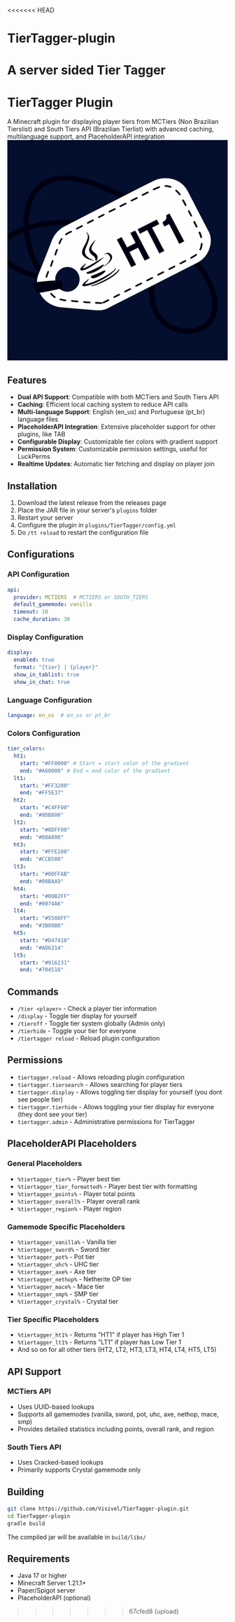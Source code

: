 <<<<<<< HEAD
# TierTagger-plugin
A server sided Tier Tagger
=======
# TierTagger Plugin

A Minecraft plugin for displaying player tiers from MCTiers (Non Brazilian Tierslist) and South Tiers API (Brazilian Tierlist) with advanced caching, multilanguage support, and PlaceholderAPI integration
![logo](/images/tiertaggerplugin.png)

## Features

- **Dual API Support**: Compatible with both MCTiers and South Tiers API
- **Caching**: Efficient local caching system to reduce API calls
- **Multi-language Support**: English (en_us) and Portuguese (pt_br) language files
- **PlaceholderAPI Integration**: Extensive placeholder support for other plugins, like TAB
- **Configurable Display**: Customizable tier colors with gradient support
- **Permission System**: Customizable permission settings, useful for LuckPerms
- **Realtime Updates**: Automatic tier fetching and display on player join

## Installation

1. Download the latest release from the releases page
2. Place the JAR file in your server's `plugins` folder
3. Restart your server
4. Configure the plugin in `plugins/TierTagger/config.yml`
5. Do `/tt reload` to restart the configuration file

## Configurations

### API Configuration
```yaml
api:
  provider: MCTIERS  # MCTIERS or SOUTH_TIERS
  default_gamemode: vanilla
  timeout: 10
  cache_duration: 30
```

### Display Configuration
```yaml
display:
  enabled: true
  format: "{tier} | {player}"
  show_in_tablist: true
  show_in_chat: true
```

### Language Configuration
```yaml
language: en_us  # en_us or pt_br
```
### Colors Configuration
```yaml
tier_colors:
  ht1:
    start: "#FF0000" # Start = start color of the gradient
    end: "#A60000" # End = end color of the gradient
  lt1:
    start: "#FF3200"
    end: "#FF5E37"
  ht2:
    start: "#C4FF00"
    end: "#8DB800"
  lt2:
    start: "#0DFF00"
    end: "#08A800"
  ht3:
    start: "#FFE200"
    end: "#CCB500"
  lt3:
    start: "#00FFAB"
    end: "#00BAA9"
  ht4:
    start: "#00B2FF"
    end: "#0074A6"
  lt4:
    start: "#5500FF"
    end: "#3B00B0"
  ht5:
    start: "#D47410"
    end: "#AD6214"
  lt5:
    start: "#916231"
    end: "#704518"
```

## Commands

- `/tier <player>` - Check a player tier information
- `/display` - Toggle tier display for yourself
- `/tieroff` - Toggle tier system globally (Admin only)
- `/tierhide` - Toggle your tier for everyone
- `/tiertagger reload` - Reload plugin configuration

## Permissions

- `tiertagger.reload` - Allows reloading plugin configuration
- `tiertagger.tiersearch` - Allows searching for player tiers
- `tiertagger.display` - Allows toggling tier display for yourself (you dont see people tier)
- `tiertagger.tierhide` - Allows toggling your tier display for everyone (they dont see your tier)
- `tiertagger.admin` - Administrative permissions for TierTagger

## PlaceholderAPI Placeholders

### General Placeholders
- `%tiertagger_tier%` - Player best tier
- `%tiertagger_tier_formatted%` - Player best tier with formatting
- `%tiertagger_points%` - Player total points
- `%tiertagger_overall%` - Player overall rank
- `%tiertagger_region%` - Player region

### Gamemode Specific Placeholders
- `%tiertagger_vanilla%` - Vanilla tier
- `%tiertagger_sword%` - Sword tier
- `%tiertagger_pot%` - Pot tier
- `%tiertagger_uhc%` - UHC tier
- `%tiertagger_axe%` - Axe tier
- `%tiertagger_nethop%` - Netherite OP tier
- `%tiertagger_mace%` - Mace tier
- `%tiertagger_smp%` - SMP tier
- `%tiertagger_crystal%` - Crystal tier

### Tier Specific Placeholders
- `%tiertagger_ht1%` - Returns "HT1" if player has High Tier 1
- `%tiertagger_lt1%` - Returns "LT1" if player has Low Tier 1
- And so on for all other tiers (HT2, LT2, HT3, LT3, HT4, LT4, HT5, LT5)

## API Support

### MCTiers API
- Uses UUID-based lookups
- Supports all gamemodes (vanilla, sword, pot, uhc, axe, nethop, mace, smp)
- Provides detailed statistics including points, overall rank, and region

### South Tiers API
- Uses Cracked-based lookups
- Primarily supports Crystal gamemode only

## Building

```bash
git clone https://github.com/Visivel/TierTagger-plugin.git
cd TierTagger-plugin
gradle build
```

The compiled jar will be available in `build/libs/`

## Requirements

- Java 17 or higher
- Minecraft Server 1.21.1+
- Paper/Spigot server
- PlaceholderAPI (optional)
>>>>>>> 67cfed8 (upload)
